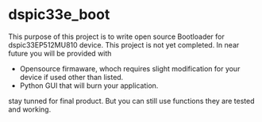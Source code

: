 # dspic33e_boot #

This purpose of this project is to write open source Bootloader for dspic33EP512MU810 device. This project is not yet completed. In near future you will be provided with 
* Opensource firmaware, whoch requires slight modification for your device if used other than listed.
* Python GUI that will burn your application.

stay tunned for final product. But you can still use functions they are tested and working.
